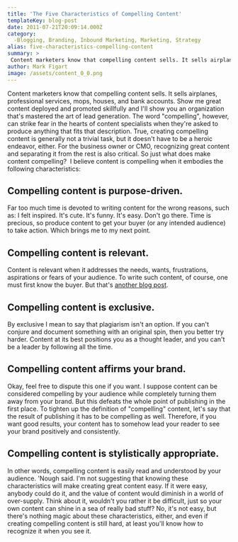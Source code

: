 ```yaml
---
title: 'The Five Characteristics of Compelling Content'
templateKey: blog-post
date: 2011-07-21T20:09:14.000Z
category: 
  -Blogging, Branding, Inbound Marketing, Marketing, Strategy
alias: five-characteristics-compelling-content
summary: > 
 Content marketers know that compelling content sells. It sells airplanes, professional services, mops, houses, and bank accounts. Show me great content deployed and promoted skillfully and I'll show you an organization that's mastered the art of lead generation.
author: Mark Figart
image: /assets/content_0_0.png
---
```


Content marketers know that compelling content sells. It sells airplanes, professional services, mops, houses, and bank accounts. Show me great content deployed and promoted skillfully and I'll show you an organization that's mastered the art of lead generation. The word "compelling", however, can strike fear in the hearts of content specialists when they're asked to produce anything that fits that description. True, creating compelling content is generally not a trivial task, but it doesn't have to be a heroic endeavor, either. For the business owner or CMO, recognizing great content and separating it from the rest is also critical. So just what does make content compelling?  I believe content is compelling when it embodies the following characteristics:

Compelling content is purpose-driven.
-------------------------------------

Far too much time is devoted to writing content for the wrong reasons, such as: I felt inspired. It's cute. It's funny. It's easy. Don't go there. Time is precious, so produce content to get your buyer (or any intended audience) to take action. Which brings me to my next point.

Compelling content is relevant.
-------------------------------

Content is relevant when it addresses the needs, wants, frustrations, aspirations or fears of your audience. To write such content, of course, one must first know the buyer. But that's [another blog post](/2010/08/31/better-market-targeting-through-buyer-personas).

Compelling content is exclusive.
--------------------------------

By exclusive I mean to say that plagiarism isn't an option. If you can't conjure and document something with an original spin, then you better try harder. Content at its best positions you as a thought leader, and you can't be a leader by following all the time. 

Compelling content affirms your brand.
--------------------------------------

Okay, feel free to dispute this one if you want. I suppose content can be considered compelling by your audience while completely turning them away from your brand. But this defeats the whole point of publishing in the first place. To tighten up the definition of "compelling" content, let's say that the result of publishing it has to be compelling as well. Therefore, if you want good results, your content has to somehow lead your reader to see your brand positively and consistently.

Compelling content is stylistically appropriate.
------------------------------------------------

In other words, compelling content is easily read and understood by your audience. 'Nough said. I'm not suggesting that knowing these characteristics will make creating great content easy. If it were easy, anybody could do it, and the value of content would diminish in a world of over-supply. Think about it, wouldn't you rather it be difficult, just so your own content can shine in a sea of really bad stuff? No, it's not easy, but there's nothing magic about these characteristics, either, and even if creating compelling content is still hard, at least you'll know how to recognize it when you see it.